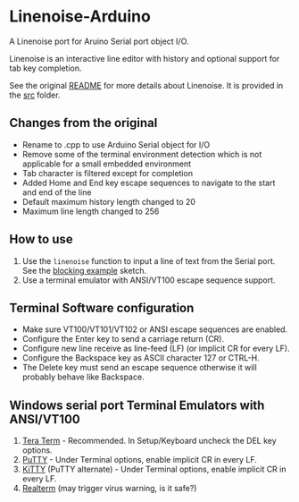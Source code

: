# Linenoise-Arduino

A Linenoise port for Aruino Serial port object I/O.

Linenoise is an interactive line editor with history and optional support for tab key completion.

See the original [README](src/README.markdown) for more details about Linenoise. It is provided in the [src](src/) folder.

## Changes from the original
- Rename to .cpp to use Arduino Serial object for I/O
- Remove some of the terminal environment detection which is not applicable for a small embedded environment
- Tab character is filtered except for completion
- Added Home and End key escape sequences to navigate to the start and end of the line
- Default maximum history length changed to 20
- Maximum line length changed to 256

## How to use
1. Use the `linenoise` function to input a line of text from the Serial port. See the [blocking example](examples/blocking/blocking.ino) sketch.
2. Use a terminal emulator with ANSI/VT100 escape sequence support.

## Terminal Software configuration
- Make sure VT100/VT101/VT102 or ANSI escape sequences are enabled.
- Configure the Enter key to send a carriage return (CR).
- Configure new line receive as line-feed (LF) (or implicit CR for every LF).
- Configure the Backspace key as ASCII character 127 or CTRL-H.
- The Delete key must send an escape sequence otherwise it will probably behave like Backspace.

## Windows serial port Terminal Emulators with ANSI/VT100
1. [Tera Term](https://teratermproject.github.io/index-en.html) - Recommended. In Setup/Keyboard uncheck the DEL key options.
2. [PuTTY](https://www.chiark.greenend.org.uk/~sgtatham/putty/) - Under Terminal options, enable implicit CR in every LF.
3. [KiTTY](https://github.com/cyd01/KiTTY) (PuTTY alternate) - Under Terminal options, enable implicit CR in every LF.
4. [Realterm](https://realterm.sourceforge.io/) (may trigger virus warning, is it safe?)
